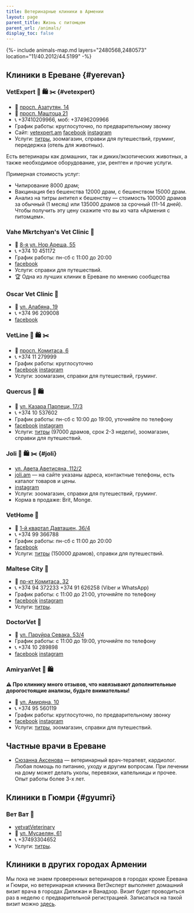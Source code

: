 ```yaml
---
title: Ветеринарные клиники в Армении
layout: page
parent_title: Жизнь с питомцем
parent_url: /animals/
display_toc: false
---
```


{%- include animals-map.md layers="2480568,2480573" location="11/40.2012/44.5199" -%}

## Клиники в Ереване {#yerevan}

<div class="cards">
<div class="card">

### VetExpert 🏥 🛍️ ✂️ {#vetexpert}

- 📍 [просп. Азатутян, 14](https://yandex.ru/maps/org/vet_ekspert/1861952348/)
- 📍 [просп. Маштоца 21](https://yandex.ru/maps/10262/yerevan/house/YE0YcwZgSUMAQFpqfX15cn5kbA==/)
- 📞 +37410209966, моб: +37496209966
- График работы: круглосуточно, по предварительному звонку
- Сайт: [vetexpert.am](https://vetexpert.am/ru/) [facebook](https://facebook.com/vetexpertvetgroup) [instagram](https://instagram.com/vetexpertveterinarygroup/)
- Услуги: [титры](rabies-titers.md), зоомагазин, справки для путешествий, груминг, передержка (отель для животных).

Есть ветеринары как домашних, так и диких/экзотических животных, а также необходимое оборудование, узи, рентген и прочие услуги.

Примерная стоимость услуг:
- Чипирование 8000 драм;
- Вакцинация без бешенства 12000 драм, с бешенством 15000 драм.
- Анализ на титры антител к бешенству — стоимость 100000 драмов за обычный (1 месяц)
  или 135000 драмов за срочный (11-14 дней). Чтобы получить эту цену скажите что вы из
  чата «Армения с питомцем».

</div>
<div class="card">

### Vahe Mkrtchyan's Vet Clinic 🏥

- 📍 [8-я ул. Нор Ареша, 55](https://yandex.ru/maps/org/vahe_mkrtchyan_vet_clinic/106925944672/)
- 📞 +374 10 451172
- График работы: пн-сб с 11:00 до 20:00
- [facebook](https://facebook.com/VMPC2016)
- Услуги: справки для путешествий.
- 🏆 Одна из лучших клиник в Ереване️ по мнению сообщества

### Oscar Vet Clinic 🏥

- 📍 [ул. Алабяна, 19](https://yandex.com/maps/org/oscar_vet_vetclinic/206303141762/)
- 📞 +374 96 209008
- [facebook](https://www.facebook.com/Oscarvetclinic/)

### VetLine 🏥 🛍️ ✂️️

- 📍 [просп. Комитаса, 6](https://yandex.ru/maps/org/kruglosutochnaya_veterinarnaya_klinika_vetlayn/154801169156/)
- 📞 +374 11 279999
- График работы: круглосуточно
- [facebook](https://facebook.com/vetlinearmenia/) [instagram](https://instagram.com/vetline_vet.clinic/)
- Услуги: зоомагазин, справки для путешествий, груминг.

</div>
<div class="card">

### Quercus 🏥 🛍️

- 📍 [ул. Казара Парпеци, 17/3](https://yandex.ru/maps/org/quercus_vet_clinic_zoosalon/181982950255/)
- 📞 +374 10 537602
- График работы: пн-сб с 10:00 до 19:00, уточняйте по телефону
- [facebook](https://facebook.com/profile.php?id=100034328929603) [instagram](https://instagram.com/vet.clinic_quercus/)
- Услуги: [титры](rabies-titers.md) (97000 драмов, срок 2-3 недели), зоомагазин, справки для путешествий.

</div>
<div class="card">

### Joli 🏥 🛍️ ✂️ {#joli}

- [ул. Авета Аветисяна, 112/2](https://yandex.ru/maps/org/veterinarny_tsentr_dzholi/135151397057/)
- [joli.am](https://joli.am/) — на сайте указаны адреса, контактные телефоны, есть каталог товаров и цены.
- [instagram](https://instagram.com/joli_veterinary_center/)
- Услуги: зоомагазин, справки для путешествий, груминг.
- Корма в продаже: Brit, Monge.

</div>
<div class="card">

### VetHome 🏥

- 📍 [1-й квартал Давташен, 36/4](https://yandex.ru/maps/org/vethome/111774686048/)
- 📞 +374 99 366788
- График работы: пн-сб с 11:00 до 20:00
- [facebook](https://facebook.com/vethomeyerevan)
- Услуги: [титры](rabies-titers.md) (150000 драмов), справки для путешествий.

</div>
<div class="card">

### Maltese City 🏥

- 📍 [пр-кт Комитаса, 32](https://yandex.ru/maps/10262/yerevan/house/YE0YcwdjSUQCQFpqfX5xdX5lZg==/)
- 📞 +374 94 372233 +374 91 626258 (Viber и WhatsApp)
- График работы: с 11:00 до 21:00, уточняйте по телефону
- [facebook](https://facebook.com/maltesecity/) [instagram](https://instagram.com/maltese_city/)
- Услуги: [титры](rabies-titers.md).

</div>
<div class="card">

### DoctorVet 🏥

- 📍 [ул. Паруйра Севака, 53/4](https://yandex.ru/maps/org/doktor_vet/24738688707/)
- График работы: с 11:00 до 19:00, уточняйте по телефону
- 📞 +374 10 289898
- [facebook](https://facebook.com/doctorvetveterinaryclinic) [instagram](https://instagram.com/doctorvetarmenia/)

</div>
<div class="card">

### AmiryanVet 🏥 🛍️

**⚠️ Про клинику много отзывов, что навязывают дополнительные дорогостоящие анализы, будьте внимательны!**

- 📍 [ул. Амиряна, 10](https://yandex.ru/maps/org/amiryanvet/209808278094/)
- 📞 +374 95 560119
- График работы: круглосуточно, по предварительному звонку
- [facebook](https://facebook.com/AmiryanVeterinary) [instagram](https://instagram.com/amiryanvet/)
- Услуги: [титры](rabies-titers.md), зоомагазин, справки для путешествий.

</div>
</div>

## Частные врачи в Ереване

- [Сюзанна Аксенова](https://t.me/Syuzanna_Vet) — ветеринарный врач-терапевт, кардиолог. Любая помощь по питанию, уходу и другим вопросам. При лечении на дому может делать уколы, перевязки, капельницы и прочее. Опыт работы более 3-х лет.

## Клиники в Гюмри {#gyumri}

### Вет Ват 🏥

- <i class="fa-brands fa-facebook-f"></i> [vetvatVeterinary](https://facebook.com/vetvatVeterinary)
- 📍 [ул. Мусаелян, 61](https://yandex.ru/maps/org/vet_vat/40293317454/)
- 📞 +37493304652
- Услуги: [титры](rabies-titers.md).

## Клиники в других городах Армении

Мы пока не знаем проверенных ветеринаров в городах кроме Еревана и Гюмри, но ветеринарная клиника ВетЭксперт выполняет
домашний визит врача в городах Дилижан и Ванадзор. Визит будет проводиться раз в неделю с предварительной регистрацией.
Записаться на такой визит можно [здесь](https://t.me/VetExpertVisite).
